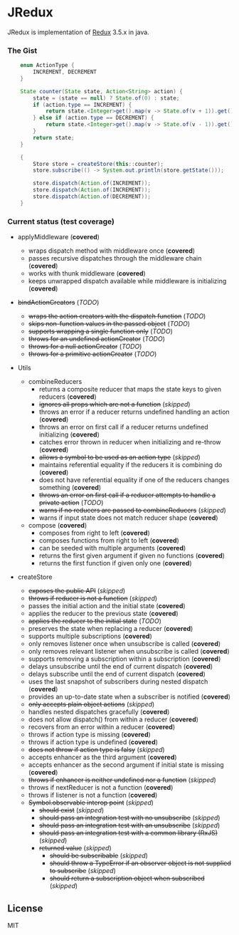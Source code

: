 # JRedux
JRedux is implementation of [Redux](https://github.com/reactjs/redux/) 3.5.x in java.

### The Gist
```java
    enum ActionType {
        INCREMENT, DECREMENT
    }

    State counter(State state, Action<String> action) {
        state = (state == null) ? State.of(0) : state;
        if (action.type == INCREMENT) {
            return state.<Integer>get().map(v -> State.of(v + 1)).get();
        } else if (action.type == DECREMENT) {
            return state.<Integer>get().map(v -> State.of(v - 1)).get();
        }
        return state;
    }

    {
        Store store = createStore(this::counter);
        store.subscribe(() -> System.out.println(store.getState()));

        store.dispatch(Action.of(INCREMENT));
        store.dispatch(Action.of(INCREMENT));
        store.dispatch(Action.of(DECREMENT));
    }
```


### Current status (test coverage)
  + applyMiddleware (**covered**)
    + wraps dispatch method with middleware once (**covered**)
    + passes recursive dispatches through the middleware chain (**covered**)
    + works with thunk middleware (**covered**)
    + keeps unwrapped dispatch available while middleware is initializing (**covered**)

  + ~~bindActionCreators~~ (*TODO*)
    + ~~wraps the action creators with the dispatch function~~ (*TODO*)
    + ~~skips non-function values in the passed object~~ (*TODO*)
    + ~~supports wrapping a single function only~~ (*TODO*)
    + ~~throws for an undefined actionCreator~~ (*TODO*)
    + ~~throws for a null actionCreator~~ (*TODO*)
    + ~~throws for a primitive actionCreator~~ (*TODO*)

  + Utils
    + combineReducers
      + returns a composite reducer that maps the state keys to given reducers (**covered**)
      + ~~ignores all props which are not a function~~ (*skipped*)
      + throws an error if a reducer returns undefined handling an action (**covered**)
      + throws an error on first call if a reducer returns undefined initializing (**covered**)
      + catches error thrown in reducer when initializing and re-throw (**covered**)
      + ~~allows a symbol to be used as an action type~~ (*skipped*)
      + maintains referential equality if the reducers it is combining do (**covered**)
      + does not have referential equality if one of the reducers changes something (**covered**)
      + ~~throws an error on first call if a reducer attempts to handle a private action~~ (*TODO*)
      + ~~warns if no reducers are passed to combineReducers~~ (*skipped*)
      + warns if input state does not match reducer shape (**covered**)
    + compose (**covered**)
      + composes from right to left (**covered**)
      + composes functions from right to left (**covered**)
      + can be seeded with multiple arguments (**covered**)
      + returns the first given argument if given no functions (**covered**)
      + returns the first function if given only one (**covered**)
  + createStore
    + ~~exposes the public API~~ (*skipped*)
    + ~~throws if reducer is not a function~~ (*skipped*)
    + passes the initial action and the initial state (**covered**)
    + applies the reducer to the previous state (**covered**)
    + ~~applies the reducer to the initial state~~ (*TODO*)
    + preserves the state when replacing a reducer (**covered**)
    + supports multiple subscriptions (**covered**)
    + only removes listener once when unsubscribe is called (**covered**)
    + only removes relevant listener when unsubscribe is called (**covered**)
    + supports removing a subscription within a subscription (**covered**)
    + delays unsubscribe until the end of current dispatch (**covered**)
    + delays subscribe until the end of current dispatch (**covered**)
    + uses the last snapshot of subscribers during nested dispatch (**covered**)
    + provides an up-to-date state when a subscriber is notified (**covered**)
    + ~~only accepts plain object actions~~ (*skipped*)
    + handles nested dispatches gracefully (**covered**)
    + does not allow dispatch() from within a reducer (**covered**)
    + recovers from an error within a reducer (**covered**)
    + throws if action type is missing (**covered**)
    + throws if action type is undefined (**covered**)
    + ~~does not throw if action type is falsy~~ (*skipped*)
    + accepts enhancer as the third argument (**covered**)
    + accepts enhancer as the second argument if initial state is missing (**covered**)
    + ~~throws if enhancer is neither undefined nor a function~~ (*skipped*)
    + throws if nextReducer is not a function (**covered**)
    + throws if listener is not a function (**covered**)
    + ~~Symbol.observable interop point~~ (*skipped*)
      + ~~should exist~~ (*skipped*)
      + ~~should pass an integration test with no unsubscribe~~ (*skipped*)
      + ~~should pass an integration test with an unsubscribe~~ (*skipped*)
      + ~~should pass an integration test with a common library (RxJS)~~ (*skipped*)
      + ~~returned value~~ (*skipped*)
        + ~~should be subscribable~~ (*skipped*)
        + ~~should throw a TypeError if an observer object is not supplied to subscribe~~ (*skipped*)
        + ~~should return a subscription object when subscribed~~ (*skipped*)


License
----

MIT
